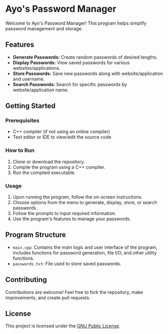 # Ayo's Password Manager

Welcome to Ayo's Password Manager! This program helps simplify password management and storage.

## Features

- **Generate Passwords:** Create random passwords of desired lengths.
- **Display Passwords:** View saved passwords for various websites/applications.
- **Store Passwords:** Save new passwords along with website/application and username.
- **Search Passwords:** Search for specific passwords by website/application name.

## Getting Started

### Prerequisites

- C++ compiler (if not using an online compiler)
- Text editor or IDE to view/edit the source code

### How to Run

1. Clone or download the repository.
2. Compile the program using a C++ compiler.
3. Run the compiled executable.

### Usage

1. Upon running the program, follow the on-screen instructions.
2. Choose options from the menu to generate, display, store, or search passwords.
3. Follow the prompts to input required information.
4. Use the program's features to manage your passwords.

## Program Structure

- `main.cpp`: Contains the main logic and user interface of the program, 
              includes functions for password generation, file I/O, and other utility functions.
- `passwords.txt`: File used to store saved passwords.

## Contributing

Contributions are welcome! Feel free to fork the repository, make improvements, and create pull requests.

## License

This project is licensed under the [GNU Public License](LICENSE).